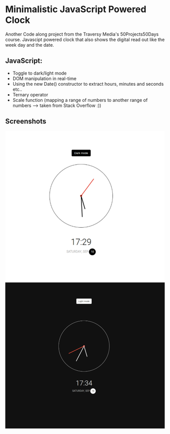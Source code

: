 # Minimalistic JavaScript Powered Clock

Another Code along project from the Traversy Media's 50Projects50Days course. Javascipt powered clock that also shows the digital read out like the week day and the date.

## JavaScript:

- Toggle to dark/light mode
- DOM manipulation in real-time
- Using the new Date() constructor to extract hours, minutes and seconds etc..
- Ternary operator
- Scale function (mapping a range of numbers to another range of numbers --> taken from Stack Overflow :))

## Screenshots

![FAQ Cards](screenshot1.png)
![FAQ Cards](screenshot2.png)
